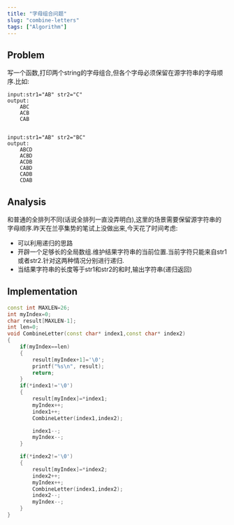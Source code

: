 ```yaml
---
title: "字母组合问题"
slug: "combine-letters"
tags: ["Algorithm"]
---
```




## Problem

写一个函数,打印两个string的字母组合,但各个字母必须保留在源字符串的字母顺序.比如:  

    input:str1="AB" str2="C"
    output:  
        ABC
        ACB
        CAB


    input:str1="AB" str2="BC"
    output:
        ABCD
        ACBD
        ACDB
        CABD
        CADB
        CDAB

## Analysis

和普通的全排列不同(话说全排列一直没弄明白),这里的场景需要保留源字符串的字母顺序.昨天在兰亭集势的笔试上没做出来,今天花了时间考虑:  

- 可以利用递归的思路
- 开辟一个足够长的全局数组.维护结果字符串的当前位置.当前字符只能来自str1或者str2.针对这两种情况分别进行递归.
- 当结果字符串的长度等于str1和str2的和时,输出字符串(递归返回)

## Implementation


```c++
const int MAXLEN=26;
int myIndex=0;
char result[MAXLEN-1];
int len=0;
void CombineLetter(const char* index1,const char* index2)
{
    if(myIndex==len)
    {
        result[myIndex+1]='\0';
        printf("%s\n", result);
        return;
    }
    if(*index1!='\0')
    {
        result[myIndex]=*index1;
        myIndex++;
        index1++;
        CombineLetter(index1,index2);

        index1--;
        myIndex--;
    }

    if(*index2!='\0')
    {
        result[myIndex]=*index2;
        index2++;
        myIndex++;
        CombineLetter(index1,index2);
        index2--;
        myIndex--;
    }
}
```

